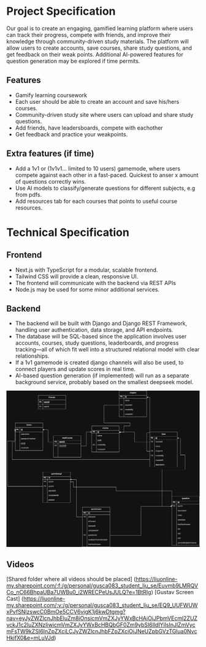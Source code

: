# Project Specification

Our goal is to create an engaging, gamified learning platform where users can track their progress, compete with friends, and improve their knowledge through community-driven study materials. The platform will allow users to create accounts, save courses, share study questions, and get feedback on their weak points. Additional AI-powered features for question generation may be explored if time permits.

## Features
- Gamify learning coursework
- Each user should be able to create an account and save his/hers courses.
- Community-driven study site where users can upload and share study questions.
- Add friends, have leadersboards, compete with eachother
- Get feedback and practice your weakpoints.

## Extra features (if time)
- Add a 1v1 or (1v1v1... limited to 10 users) gamemode, where users compete against each other in a fast-paced. Quickest to anser x amount of questions correctly wins.
- Use AI models to classify/generate questions for different subjects, e.g from pdfs.
- Add resources tab for each courses that points to useful course resources.

# Technical Specification

## Frontend
- Next.js with TypeScript for a modular, scalable frontend. 
- Tailwind CSS will provide a clean, responsive UI.
- The frontend will communicate with the backend via REST APIs
- Node.js may be used for some minor additional services.

## Backend
- The backend will be built with Django and Django REST Framework, handling user authentication, data storage, and API endpoints.
- The database will be SQL-based since the application involves user accounts, courses, study questions, leaderboards, and progress tracking—all of which fit well into a structured relational model with clear relationships. 
- If a 1v1 gamemode is created django channels will also be used, to connect players and update scores in real time.
- AI-based question generation (if implemented) will run as a separate background service, probably based on the smallest deepseek model.

![Image](./database_design.png)

## Videos
[Shared folder where all videos should be placed] (https://liuonline-my.sharepoint.com/:f:/g/personal/gusca083_student_liu_se/Euvmb9LMRQVCo_nC66BhpaUBa7UWBu0_i2WRECPeUsJULQ?e=1BtRIg)
[Gustav Screen Cast] (https://liuonline-my.sharepoint.com/:v:/g/personal/gusca083_student_liu_se/EQ9_UUFWUWxPvfSNlzswcC0BmOe5CCV6vjgK1j6kwDtgmg?nav=eyJyZWZlcnJhbEluZm8iOnsicmVmZXJyYWxBcHAiOiJPbmVEcml2ZUZvckJ1c2luZXNzIiwicmVmZXJyYWxBcHBQbGF0Zm9ybSI6IldlYiIsInJlZmVycmFsTW9kZSI6InZpZXciLCJyZWZlcnJhbFZpZXciOiJNeUZpbGVzTGlua0NvcHkifX0&e=mLuVJd)
